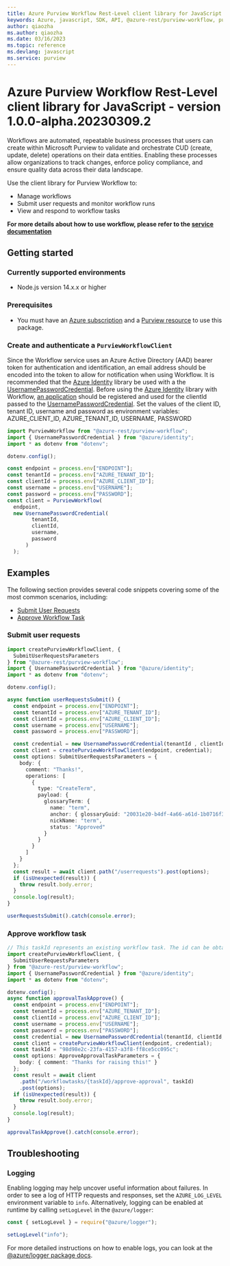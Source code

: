 ```yaml
---
title: Azure Purview Workflow Rest-Level client library for JavaScript
keywords: Azure, javascript, SDK, API, @azure-rest/purview-workflow, purview
author: qiaozha
ms.author: qiaozha
ms.date: 03/16/2023
ms.topic: reference
ms.devlang: javascript
ms.service: purview
---
```

# Azure Purview Workflow Rest-Level client library for JavaScript - version 1.0.0-alpha.20230309.2 


Workflows are automated, repeatable business processes that users can create within Microsoft Purview to validate and orchestrate CUD (create, update, delete) operations on their data entities. Enabling these processes allow organizations to track changes, enforce policy compliance, and ensure quality data across their data landscape.

Use the client library for Purview Workflow to:

- Manage workflows
- Submit user requests and monitor workflow runs
- View and respond to workflow tasks

**For more details about how to use workflow, please refer to the [service documentation][product_documentation]**

## Getting started

### Currently supported environments

- Node.js version 14.x.x or higher

### Prerequisites

- You must have an [Azure subscription][azure_subscription] and a [Purview resource][purview_resource] to use this package.

### Create and authenticate a `PurviewWorkflowClient`

Since the Workflow service uses an Azure Active Directory (AAD) bearer token for authentication and identification, an email address should be encoded into the token to allow for notification when using Workflow. It is recommended that the [Azure Identity][azure_identity] library be used  with a the [UsernamePasswordCredential][username_password_credential]. Before using the [Azure Identity][azure_identity] library with Workflow, [an application][app_registration] should be registered and used for the clientId passed to the [UsernamePasswordCredential][username_password_credential].
Set the values of the client ID, tenant ID, username and password as environment variables:
AZURE_CLIENT_ID, AZURE_TENANT_ID, USERNAME, PASSWORD

```typescript
import PurviewWorkflow from "@azure-rest/purview-workflow";
import { UsernamePasswordCredential } from "@azure/identity";
import * as dotenv from "dotenv";

dotenv.config();

const endpoint = process.env["ENDPOINT"];
const tenantId = process.env["AZURE_TENANT_ID"];
const clientId = process.env["AZURE_CLIENT_ID"];
const username = process.env["USERNAME"];
const password = process.env["PASSWORD"];
const client = PurviewWorkflow(
  endpoint,
  new UsernamePasswordCredential(
        tenantId,
        clientId,
        username,
        password
      )
  );
```

## Examples

The following section provides several code snippets covering some of the most common scenarios, including:

- [Submit User Requests](#submit-user-requests)
- [Approve Workflow Task](#approve-workflow-task)

### Submit user requests

```typescript
import createPurviewWorkflowClient, {
  SubmitUserRequestsParameters
} from "@azure-rest/purview-workflow";
import { UsernamePasswordCredential } from "@azure/identity";
import * as dotenv from "dotenv";

dotenv.config();

async function userRequestsSubmit() {
  const endpoint = process.env["ENDPOINT"];
  const tenantId = process.env["AZURE_TENANT_ID"];
  const clientId = process.env["AZURE_CLIENT_ID"];
  const username = process.env["USERNAME"];
  const password = process.env["PASSWORD"];

  const credential = new UsernamePasswordCredential(tenantId , clientId, username, password);
  const client = createPurviewWorkflowClient(endpoint, credential);
  const options: SubmitUserRequestsParameters = {
    body: {
      comment: "Thanks!",
      operations: [
        {
          type: "CreateTerm",
          payload: {
            glossaryTerm: {
              name: "term",
              anchor: { glossaryGuid: "20031e20-b4df-4a66-a61d-1b0716f3fa48" },
              nickName: "term",
              status: "Approved"
            }
          }
        }
      ]
    }
  };
  const result = await client.path("/userrequests").post(options);
  if (isUnexpected(result)) {
    throw result.body.error;
  }
  console.log(result);
}

userRequestsSubmit().catch(console.error);
```

### Approve workflow task

```typescript
// This taskId represents an existing workflow task. The id can be obtained by calling GET /workflowtasks API.
import createPurviewWorkflowClient, {
  SubmitUserRequestsParameters
} from "@azure-rest/purview-workflow";
import { UsernamePasswordCredential } from "@azure/identity";
import * as dotenv from "dotenv";

dotenv.config();
async function approvalTaskApprove() {
  const endpoint = process.env["ENDPOINT"];
  const tenantId = process.env["AZURE_TENANT_ID"];
  const clientId = process.env["AZURE_CLIENT_ID"];
  const username = process.env["USERNAME"];
  const password = process.env["PASSWORD"];
  const credential = new UsernamePasswordCredential(tenantId, clientId, username, password);
  const client = createPurviewWorkflowClient(endpoint, credential);
  const taskId = "98d98e2c-23fa-4157-a3f8-ff8ce5cc095c";
  const options: ApproveApprovalTaskParameters = {
    body: { comment: "Thanks for raising this!" }
  };
  const result = await client
    .path("/workflowtasks/{taskId}/approve-approval", taskId)
    .post(options);
  if (isUnexpected(result)) {
    throw result.body.error;
  }
  console.log(result);
}

approvalTaskApprove().catch(console.error);
```

## Troubleshooting

### Logging

Enabling logging may help uncover useful information about failures. In order to see a log of HTTP requests and responses, set the `AZURE_LOG_LEVEL` environment variable to `info`. Alternatively, logging can be enabled at runtime by calling `setLogLevel` in the `@azure/logger`:

```javascript
const { setLogLevel } = require("@azure/logger");

setLogLevel("info");
```

For more detailed instructions on how to enable logs, you can look at the [@azure/logger package docs](https://github.com/Azure/azure-sdk-for-js/tree/main/sdk/core/logger).

<!-- LINKS -->
[product_documentation]: https://learn.microsoft.com/azure/purview/concept-workflow
[azure_subscription]: https://azure.microsoft.com/free/dotnet/
[purview_resource]: /azure/purview/create-catalog-portal
[azure_identity]: https://github.com/Azure/azure-sdk-for-js/tree/main/sdk/identity/identity#readme
[app_registration]: https://learn.microsoft.com/azure/active-directory/develop/quickstart-register-app
[username_password_credential]: https://learn.microsoft.com/javascript/api/@azure/identity/usernamepasswordcredential?view=azure-node-latest

